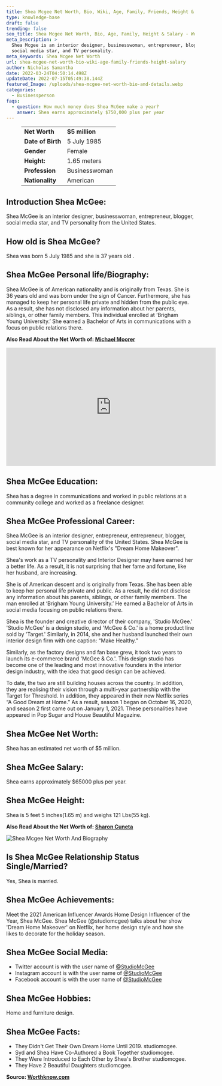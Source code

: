 ```yaml
---
title: Shea Mcgee Net Worth, Bio, Wiki, Age, Family, Friends, Height & Salary
type: knowledge-base
draft: false
trending: false
seo_title: Shea Mcgee Net Worth, Bio, Age, Family, Height & Salary - WorthKnow
meta_Description: >
  Shea Mcgee is an interior designer, businesswoman, entrepreneur, blogger,
  social media star, and TV personality.
meta_Keywords: Shea Mcgee Net Worth
url: shea-mcgee-net-worth-bio-wiki-age-family-friends-height-salary
author: Nicholas Samantha
date: 2022-03-24T04:50:14.498Z
updateDate: 2022-07-15T05:49:38.144Z
featured_Image: /uploads/shea-mcgee-net-worth-bio-and-details.webp
categories:
  - Businessperson
faqs:
  - question: How much money does Shea McGee make a year?
    answer: Shea earns approximately $750,000 plus per year
---
```

<figure class="wp-block-table is-style-stripes">
  <table>
    <tbody>
      <tr>
        <td>
          <strong>Net Worth</strong>
        </td>
        <td>
          <strong>$5 million</strong>
        </td>
      </tr>
      <tr>
        <td>
          <strong>Date of Birth</strong>
        </td>
        <td>5 July 1985</td>
      </tr>
      <tr>
        <td>
          <strong>Gender</strong>
        </td>
        <td>Female</td>
      </tr>
      <tr>
        <td>
          <strong>Height:</strong>
        </td>
        <td>1.65 meters</td>
      </tr>
      <tr>
        <td>
          <strong>Profession</strong>
        </td>
        <td>Businesswoman</td>
      </tr>
      <tr>
        <td>
          <strong>Nationality</strong>
        </td>
        <td>American</td>
      </tr>
    </tbody>
  </table>
</figure>

## **Introduction Shea McGee:**

Shea McGee is an interior designer, businesswoman, entrepreneur, blogger, social media star, and TV personality from the United States.

## **How old is Shea McGee?**

Shea was born 5 July 1985 and she is 37 years old .

## **Shea McGee** Personal life/Biography:

Shea McGee is of American nationality and is originally from Texas. She is 36 years old and was born under the sign of Cancer. Furthermore, she has managed to keep her personal life private and hidden from the public eye. As a result, she has not disclosed any information about her parents, siblings, or other family members. This individual enrolled at ‘Brigham Young University.’ She earned a Bachelor of Arts in communications with a focus on public relations there.

**Also Read About the Net Worth of: <a href="https://worthknow.com/michael-moorer-net-worth-bio-wiki-age-family-friends-height-salary/" target="_blank" rel="noopener">Michael Moorer</a>**

<iframe width="560" height="315" src="https://www.youtube.com/embed/0SN-zLLoS3s" title="YouTube video player" frameborder="0" allow="accelerometer; autoplay; clipboard-write; encrypted-media; gyroscope; picture-in-picture" allowfullscreen></iframe>

## **Shea McGee Education:**

Shea has a degree in communications and worked in public relations at a community college and worked as a freelance designer.

## **Shea McGee Professional Career:**

Shea McGee is an interior designer, entrepreneur, entrepreneur, blogger, social media star, and TV personality of the United States. Shea McGee is best known for her appearance on Netflix's "Dream Home Makeover".

Shea's work as a TV personality and Interior Designer may have earned her a better life. As a result, it is not surprising that her fame and fortune, like her husband, are increasing. 

She is of American descent and is originally from Texas. She has been able to keep her personal life private and public. As a result, he did not disclose any information about his parents, siblings, or other family members. The man enrolled at ‘Brigham Young University.’ He earned a Bachelor of Arts in social media focusing on public relations there.

Shea is the founder and creative director of their company, 'Studio McGee.' 'Studio McGee' is a design studio, and 'McGee & Co.' is a home product line sold by 'Target.' Similarly, in 2014, she and her husband launched their own interior design firm with one caption: “Make Healthy.”

Similarly, as the factory designs and fan base grew, it took two years to launch its e-commerce brand 'McGee & Co.'. This design studio has become one of the leading and most innovative founders in the interior design industry, with the idea that good design can be achieved.

To date, the two are still building houses across the country. In addition, they are realising their vision through a multi-year partnership with the Target for Threshold. In addition, they appeared in their new Netflix series “A Good Dream at Home.” As a result, season 1 began on October 16, 2020, and season 2 first came out on January 1, 2021. These personalities have appeared in Pop Sugar and House Beautiful Magazine.

## **Shea McGee Net Worth:**

Shea has an estimated net worth of $5 million.

## **Shea McGee Salary:**

Shea earns approximately $65000 plus per year.

## **Shea McGe**e Height:

Shea is 5 feet 5 inches(1.65 m) and weighs 121 Lbs(55 kg).

**Also Read About the Net Worth of: <a href="https://worthknow.com/sharon-cuneta-net-worth-bio-wiki-age-family-friends-height-salary/" target="_blank" rel="noopener">Sharon Cuneta</a>**

![Shea Mcgee Net Worth And Biography](/uploads/shea-mcgee-net-worth-.webp)

## **Is Shea McGee Relationship Status Single/Married?**

Yes, Shea is married.

## **Shea McGee Achievements:**

Meet the 2021 American Influencer Awards Home Design Influencer of the Year,​ Shea McGee. Shea McGee (@studiomcgee) talks about her show 'Dream Home Makeover' on Netflix, her home design style and how she likes to decorate for the holiday season.

## **Shea McGee Social Media:**

* Twitter account is with the user name of <a href="https://twitter.com/studiomcgee" target="_blank" rel="nofollow" rel="noopener">@StudioMcGee</a>
* Instagram account is with the user name of <a href="https://www.instagram.com/studiomcgee/" target="_blank" rel="nofollow" rel="noopener">@StudioMcGee</a>
* Facebook account is with the user name of <a href="https://www.facebook.com/StudioMcGee/" target="_blank" rel="nofollow" rel="noopener">@StudioMcGee</a>

## **Shea McGee Hobbies:**

Home and furniture design.

## **Shea McGee Facts:**

* They Didn't Get Their Own Dream Home Until 2019. studiomcgee.
* Syd and Shea Have Co-Authored a Book Together studiomcgee.
* They Were Introduced to Each Other by Shea's Brother studiomcgee.
* They Have 2 Beautiful Daughters studiomcgee.

**Source: <a href="https://worthknow.com/" target="_blank" rel="noopener">Worthknow.com</a>**